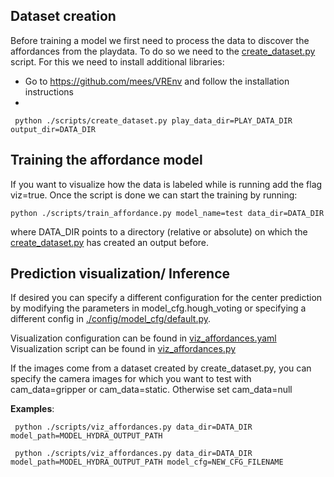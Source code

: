 ## Dataset creation
Before training a model we first need to process the data to discover the affordances from the playdata. To do so we need to the [create_dataset.py](./scripts/create_dataset.py) script. For this we need to install additional libraries:
- Go to https://github.com/mees/VREnv and follow the installation instructions
-

` python ./scripts/create_dataset.py play_data_dir=PLAY_DATA_DIR output_dir=DATA_DIR`

## Training the affordance model
If you want to visualize how the data is labeled while is running add the flag viz=true.
Once the script is done we can start the training by running:

` python ./scripts/train_affordance.py model_name=test data_dir=DATA_DIR `

where DATA_DIR points to a directory (relative or absolute) on which the [create_dataset.py](./scripts/create_dataset.py) has created an output before.


## Prediction visualization/ Inference
If desired you can specify a different configuration for the center prediction by modifying the parameters in model_cfg.hough_voting or specifying a different config in [./config/model_cfg/default.py](./config/model_cfg/default.yaml).

Visualization configuration can be found in [viz_affordances.yaml](./config/viz_affordances.yaml)
Visualization script can be found in [viz_affordances.py](./scripts/viz_affordances.py)

If the images come from a dataset created by create_dataset.py, you can specify the camera images for which you want to test with cam_data=gripper or cam_data=static. Otherwise set cam_data=null

**Examples**:

` python ./scripts/viz_affordances.py data_dir=DATA_DIR model_path=MODEL_HYDRA_OUTPUT_PATH`

` python ./scripts/viz_affordances.py data_dir=DATA_DIR model_path=MODEL_HYDRA_OUTPUT_PATH model_cfg=NEW_CFG_FILENAME`
